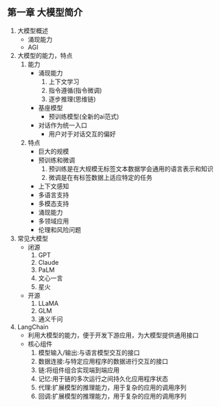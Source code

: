 ## 第一章 大模型简介
1. 大模型概述
    - 涌现能力
    - AGI
2. 大模型的能力，特点
    1. 能力
        - 涌现能力
            1. 上下文学习
            2. 指令遵循(指令微调)
            3. 逐步推理(思维链)
        - 基座模型
            - 预训练模型(全新的ai范式)
        - 对话作为统一入口
            - 用户对于对话交互的偏好
    2. 特点
        - 巨大的规模
        - 预训练和微调
            1. 预训练是在大规模无标签文本数据学会通用的语言表示和知识
            2. 微调是在有标签数据上适应特定的任务
        - 上下文感知
        - 多语言支持
        - 多模态支持
        - 涌现能力
        - 多领域应用
        - 伦理和风险问题
3. 常见大模型
    - 闭源
        1. GPT
        2. Claude
        3. PaLM
        4. 文心一言
        5. 星火
    - 开源
        1. LLaMA
        2. GLM
        3. 通义千问
4. LangChain
    - 利用大模型的能力，便于开发下游应用，为大模型提供通用接口
    - 核心组件
        1. 模型输入/输出:与语言模型交互的接口
        2. 数据连接:与特定应用程序的数据进行交互的接口
        3. 链:将组件组合实现端到端应用
        4. 记忆:用于链的多次运行之间持久化应用程序状态
        5. 代理:扩展模型的推理能力，用于复杂的应用的调用序列
        6. 回调:扩展模型的推理能力，用于复杂的应用的调用序列